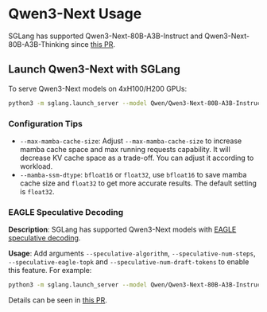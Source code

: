 # Qwen3-Next Usage

SGLang has supported Qwen3-Next-80B-A3B-Instruct and Qwen3-Next-80B-A3B-Thinking since [this PR](https://github.com/sgl-project/sglang/pull/10233).

## Launch Qwen3-Next with SGLang

To serve Qwen3-Next models on 4xH100/H200 GPUs:

```bash
python3 -m sglang.launch_server --model Qwen/Qwen3-Next-80B-A3B-Instruct --tp 4
```

### Configuration Tips
- `--max-mamba-cache-size`: Adjust `--max-mamba-cache-size` to increase mamba cache space and max running requests capability. It will decrease KV cache space as a trade-off. You can adjust it according to workload.
- `--mamba-ssm-dtype`: `bfloat16` or `float32`, use `bfloat16` to save mamba cache size and `float32` to get more accurate results. The default setting is `float32`.

### EAGLE Speculative Decoding
**Description**: SGLang has supported Qwen3-Next models with [EAGLE speculative decoding](https://docs.sglang.ai/advanced_features/speculative_decoding.html#EAGLE-Decoding).

**Usage**:
Add arguments `--speculative-algorithm`, `--speculative-num-steps`, `--speculative-eagle-topk` and `--speculative-num-draft-tokens` to enable this feature. For example:

``` bash
python3 -m sglang.launch_server --model Qwen/Qwen3-Next-80B-A3B-Instruct --tp 4 --speculative-num-steps 3  --speculative-eagle-topk 1  --speculative-num-draft-tokens 4 --speculative-algo NEXTN
```

Details can be seen in [this PR](https://github.com/sgl-project/sglang/pull/10233).
